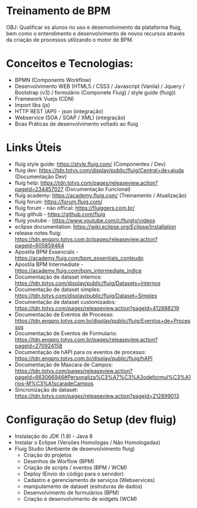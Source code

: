 # Treinamento de BPM 

OBJ: Qualificar os alunos no uso e desenvolvimento da plataforma fluig, bem como o entendimento e desenvolvimento de novos recursos através da 
criação de processos utilizando o motor de BPM.


# Conceitos e Tecnologias: 

* BPMN (Components Workflow)
* Desenvolvimento WEB (HTML5 / CSS3 / Javascript (Vanila) / Jquery / Bootstrap (v3) / formulário (Componete Fluig) / style guide (fluig))
* Framework Vuejs (CDN)
* Import libs (js)
* HTTP REST (API) - json (integração)
* Webservice (SOA / SOAP / XML) (integração)
* Boas Práticas de desenvolvimento voltado ao fluig 

# Links Úteis

* fluig style guide: https://style.fluig.com/ (Componentes / Dev)
* fluig dev: https://tdn.totvs.com/display/public/fluig/Central+de+ajuda (Documentação Dev)
* fluig help: https://tdn.totvs.com/pages/releaseview.action?pageId=234457027 (Documentação Funcional)
* fluig academy: https://academy.fluig.com/ (Treinamento / Atualização)
* fluig forum: https://forum.fluig.com/
* fluig forum - não offical: https://fluiggers.com.br/
* fluig github - https://github.com/fluig
* fluig youtube - https://www.youtube.com/c/fluigtv/videos
* eclipse documentation: https://wiki.eclipse.org/Eclipse/Installation
* release notes fluig: https://tdn.engpro.totvs.com.br/pages/releaseview.action?pageId=605859464
* Apostila BPM Essencials - https://academy.fluig.com/bpm_essentials_conteudo
* Apostila BPM Intermediate - https://academy.fluig.com/bpm_intermediate_indice
* Documentação de dataset internos: https://tdn.totvs.com/display/public/fluig/Datasets+internos
* Documentação de dataset simples: https://tdn.totvs.com/display/public/fluig/Dataset+Simples
* Documentação de dataset customizados: https://tdn.totvs.com/pages/releaseview.action?pageId=412888219
* Documentação de Eventos de Processo: https://tdn.engpro.totvs.com.br/display/public/fluig/Eventos+de+Processos
* Documentação de Eventos de Formulario: https://tdn.engpro.totvs.com.br/pages/releaseview.action?pageId=270924158
* Documentação de hAPI para os eventos de processo: https://tdn.engpro.totvs.com.br/display/public/fluig/hAPI
* Documentação de Mascara de Campos: https://tdn.totvs.com/pages/releaseview.action?pageId=663066946#Personaliza%C3%A7%C3%A3odeformul%C3%A1rios-M%C3%A1scaradeCampos
* Sincronização de dataset: https://tdn.totvs.com/pages/releaseview.action?pageId=212899013
 

# Configuração do Setup (dev fluig)

* Instalação do JDK (1.8) - Java 8
* Instalar o Eclipse (Versões Homologas / Não Homologadas)
* Fluig Studio (Ambiente de desenvolvimento fluig)
  * Criação do projetos 
  * Desenhos de Worflow (BPM)
  * Criação de scripts / eventos (BPM / WCM) 
  * Deploy (Envio do código para o servidor)
  * Cadastro e gerenciamento de serviços (Webservices)
  * manipulamento de dataset (estruturas de dados)
  * Desenvolvimento de formulários (BPM)
  * Criação e desenvolvimento de widgets (WCM)
